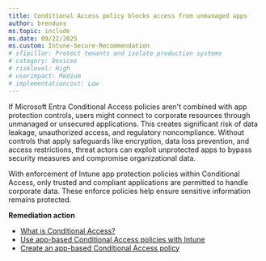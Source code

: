 ```yaml
---
title: Conditional Access policy blocks access from unmanaged apps
author: brenduns
ms.topic: include
ms.date: 09/22/2025
ms.custom: Intune-Secure-Recommendation
# sfipillar: Protect tenants and isolate production systems
# category: Devices
# risklevel: High
# userimpact: Medium
# implementationcost: Low
---
```

If Microsoft Entra Conditional Access policies aren't combined with app protection controls, users might connect to corporate resources through unmanaged or unsecured applications. This creates significant risk of data leakage, unauthorized access, and regulatory noncompliance. Without controls that apply safeguards like encryption, data loss prevention, and access restrictions, threat actors can exploit unprotected apps to bypass security measures and compromise organizational data.

With enforcement of Intune app protection policies within Conditional Access, only trusted and compliant applications are permitted to handle corporate data. These enforce policies help ensure sensitive information remains protected.

**Remediation action**

- [What is Conditional Access?](/entra/identity/conditional-access/overview)
- [Use app-based Conditional Access policies with Intune](/intune/intune-service/protect/app-based-conditional-access-intune)
- [Create an app-based Conditional Access policy](/intune/intune-service/protect/app-based-conditional-access-intune)
